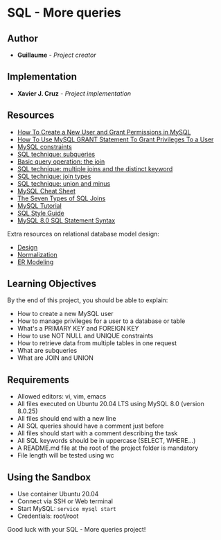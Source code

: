 # SQL - More queries

## Author

* **Guillaume** - *Project creator*

## Implementation

* **Xavier J. Cruz** - *Project implementation*

## Resources
- [How To Create a New User and Grant Permissions in MySQL](https://www.digitalocean.com/community/tutorials/how-to-create-a-new-user-and-grant-permissions-in-mysql)
- [How To Use MySQL GRANT Statement To Grant Privileges To a User](https://www.mysqltutorial.org/mysql-grant.aspx)
- [MySQL constraints](https://zetcode.com/mysql/constraints/)
- [SQL technique: subqueries](https://web.csulb.edu/colleges/coe/cecs/dbdesign/dbdesign.php?page=sql/subqueries.php)
- [Basic query operation: the join](https://web.csulb.edu/colleges/coe/cecs/dbdesign/dbdesign.php?page=sql/join.php)
- [SQL technique: multiple joins and the distinct keyword](https://web.csulb.edu/colleges/coe/cecs/dbdesign/dbdesign.php?page=sql/multijoin.php)
- [SQL technique: join types](https://web.csulb.edu/colleges/coe/cecs/dbdesign/dbdesign.php?page=sql/jointypes.php)
- [SQL technique: union and minus](https://web.csulb.edu/colleges/coe/cecs/dbdesign/dbdesign.php?page=sql/setops.php)
- [MySQL Cheat Sheet](https://intellipaat.com/mediaFiles/2019/02/SQL-Commands-Cheat-Sheet.pdf)
- [The Seven Types of SQL Joins](https://tableplus.com/blog/2018/09/a-beginners-guide-to-seven-types-of-sql-joins.html)
- [MySQL Tutorial](https://www.mysqltutorial.org/)
- [SQL Style Guide](https://www.sqlstyle.guide/)
- [MySQL 8.0 SQL Statement Syntax](https://dev.mysql.com/doc/refman/8.0/en/sql-statements.html)

Extra resources on relational database model design:
- [Design](https://www.guru99.com/database-design.html)
- [Normalization](https://www.guru99.com/database-normalization.html)
- [ER Modeling](https://www.guru99.com/er-modeling.html)

## Learning Objectives
By the end of this project, you should be able to explain:

- How to create a new MySQL user
- How to manage privileges for a user to a database or table
- What's a PRIMARY KEY and FOREIGN KEY
- How to use NOT NULL and UNIQUE constraints
- How to retrieve data from multiple tables in one request
- What are subqueries
- What are JOIN and UNION

## Requirements
- Allowed editors: vi, vim, emacs
- All files executed on Ubuntu 20.04 LTS using MySQL 8.0 (version 8.0.25)
- All files should end with a new line
- All SQL queries should have a comment just before
- All files should start with a comment describing the task
- All SQL keywords should be in uppercase (SELECT, WHERE…)
- A README.md file at the root of the project folder is mandatory
- File length will be tested using wc

## Using the Sandbox
- Use container Ubuntu 20.04
- Connect via SSH or Web terminal
- Start MySQL: `service mysql start`
- Credentials: root/root


Good luck with your SQL - More queries project!
